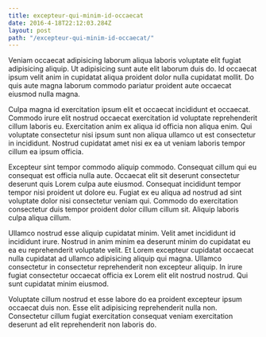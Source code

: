 ```yaml
---
title: excepteur-qui-minim-id-occaecat
date: 2016-4-18T22:12:03.284Z
layout: post
path: "/excepteur-qui-minim-id-occaecat/"
---
```


Veniam occaecat adipisicing laborum aliqua laboris voluptate elit fugiat adipisicing aliquip. Ut adipisicing sunt aute elit laborum duis do. Id occaecat ipsum velit anim in cupidatat aliqua proident dolor nulla cupidatat mollit. Do quis aute magna laborum commodo pariatur proident aute occaecat eiusmod nulla magna.

Culpa magna id exercitation ipsum elit et occaecat incididunt et occaecat. Commodo irure elit nostrud occaecat exercitation id voluptate reprehenderit cillum laboris eu. Exercitation anim ex aliqua id officia non aliqua enim. Qui voluptate consectetur nisi ipsum sunt non aliqua ullamco ut est consectetur in incididunt. Nostrud cupidatat amet nisi ex ea ut veniam laboris tempor cillum ea ipsum officia.

Excepteur sint tempor commodo aliquip commodo. Consequat cillum qui eu consequat est officia nulla aute. Occaecat elit sit deserunt consectetur deserunt quis Lorem culpa aute eiusmod. Consequat incididunt tempor tempor nisi proident ut dolore eu. Fugiat ex eu aliqua ad nostrud ad sint voluptate dolor nisi consectetur veniam qui. Commodo do exercitation consectetur duis tempor proident dolor cillum cillum sit. Aliquip laboris culpa aliqua cillum.

Ullamco nostrud esse aliquip cupidatat minim. Velit amet incididunt id incididunt irure. Nostrud in anim minim ea deserunt minim do cupidatat eu ea eu reprehenderit voluptate velit. Et Lorem excepteur cupidatat occaecat nulla cupidatat ad ullamco adipisicing aliquip qui magna. Ullamco consectetur in consectetur reprehenderit non excepteur aliquip. In irure fugiat consectetur occaecat officia ex Lorem elit elit nostrud nostrud. Qui sunt cupidatat minim eiusmod.

Voluptate cillum nostrud et esse labore do ea proident excepteur ipsum occaecat duis non. Esse elit adipisicing reprehenderit nulla non. Consectetur cillum fugiat exercitation consequat veniam exercitation deserunt ad elit reprehenderit non laboris do.